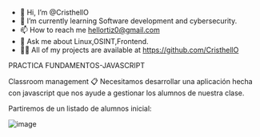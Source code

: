 - 👋 Hi, I’m @CristhellO  
- 🌱 I’m currently learning Software development and cybersecurity.
- 📫 How to reach me hellortiz0@gmail.com
- 💬 Ask me about Linux,OSINT,Frontend.
- 👨‍💻 All of my projects are available at https://github.com/CristhellO


PRACTICA FUNDAMENTOS-JAVASCRIPT

Classroom management 📋
Necesitamos desarrollar una aplicación hecha con javascript que nos ayude a gestionar los alumnos de nuestra clase.

Partiremos de un listado de alumnos inicial:

![image](https://user-images.githubusercontent.com/113195224/204156320-48404eea-a4e6-4b8c-8e91-aa762c5dc6e4.png)

<!---
CristhellO/CristhellO is a ✨ special ✨ repository because its `README.md` (this file) appears on your GitHub profile.
You can click the Preview link to take a look at your changes.
--->
